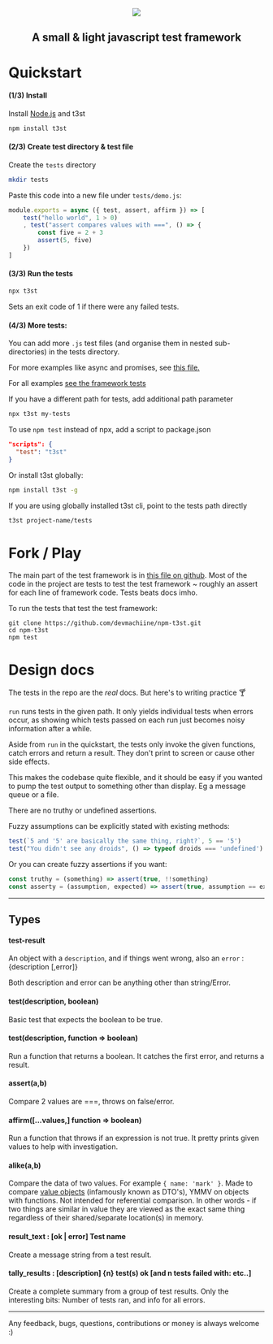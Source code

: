 <p align="center">
  <img src="https://github.com/devmachiine/npm-t3st/raw/master/play/t3st.png"/>
</p>
<h2 align="center"> A small & light javascript test framework </h2>

# Quickstart

#### (1/3) Install

Install [Node.js](https://www.w3schools.com/nodejs/nodejs_intro.asp) and t3st

```bash
npm install t3st
```

#### (2/3) Create test directory & test file

Create the `tests` directory

```bash
mkdir tests
```

Paste this code into a new file under `tests/demo.js`:

```javascript
module.exports = async ({ test, assert, affirm }) => [
    test("hello world", 1 > 0)
    , test("assert compares values with ===", () => {
        const five = 2 + 3
        assert(5, five)
    })
]
```

#### (3/3) Run the tests

```bash
npx t3st
```

Sets an exit code of 1 if there were any failed tests.

#### (4/3) More tests:

You can add more `.js` test files (and organise them in nested sub-directories) in the tests directory.

For more examples like async and promises, see <a href="https://raw.githubusercontent.com/devmachiine/npm-t3st/master/play/demo.js" download> this file.</a>

For all examples [see the framework tests](https://github.com/devmachiine/npm-t3st/tree/master/tests)

If you have a different path for tests, add additional path parameter

```bash
npx t3st my-tests
```

To use `npm test` instead of npx, add a script to package.json

```json
"scripts": {
  "test": "t3st"
}
```

Or install t3st globally:
```bash
npm install t3st -g
```

If you are using globally installed t3st cli, point to the tests path directly

```bash
t3st project-name/tests
```


# Fork / Play

The main part of the test framework is in [this file on github](https://github.com/devmachiine/npm-t3st/blob/master/t3st-lib/validation.js). Most of the code in the project are tests to test the test framework ~ roughly an assert for each line of framework code. Tests beats docs imho.

To run the tests that test the test framework:

```
git clone https://github.com/devmachiine/npm-t3st.git
cd npm-t3st
npm test
```

# Design docs

The tests in the repo are the *real* docs. But here's to writing practice 🍸

`run` runs tests in the given path. It only yields individual tests when errors occur, as showing which tests passed on each run just becomes noisy information after a while.

Aside from `run` in the quickstart, the tests only invoke the given functions, catch errors and return a result. They don't print to screen or cause other side effects.

This makes the codebase quite flexible, and it should be easy if you wanted to pump the test output to something other than display. Eg a message queue or a file.

There are no truthy or undefined assertions.

Fuzzy assumptions can be explicitly stated with existing methods:
```javascript
test(`5 and '5' are basically the same thing, right?`, 5 == '5')
test("You didn't see any droids", () => typeof droids === 'undefined')
```

Or you can create fuzzy assertions if you want:

```javascript
const truthy = (something) => assert(true, !!something)
const asserty = (assumption, expected) => assert(true, assumption == expected)
```

---

## Types

#### test-result
An object with a `description`, and if things went wrong, also an `error` : {description [,error]}

Both description and error can be anything other than string/Error.
#### test(description, boolean)
Basic test that expects the boolean to be true.
#### test(description, function => boolean)
Run a function that returns a boolean. It catches the first error, and returns a result.
#### assert(a,b)
Compare 2 values are ===, throws on false/error.
#### affirm(\[...values,\] function => boolean)
Run a function that throws if an expression is not true. It pretty prints given values to help with investigation.
#### alike(a,b)
Compare the data of two values. For example `{ name: 'mark' }`. Made to compare [value objects](https://en.wikipedia.org/wiki/Value_object) (infamously known as DTO's), YMMV on objects with functions. Not intended for referential comparison. In other words - if two things are similar in value they are viewed as the exact same thing regardless of their shared/separate location(s) in memory.
#### result_text : [ok | error] Test name
Create a message string from a test result.
#### tally_results : [description] {n} test(s) ok [and n tests failed with: etc..]
Create a complete summary from a group of test results. Only the interesting bits: Number of tests ran, and info for all errors.

---

Any feedback, bugs, questions, contributions or money is always welcome :)
